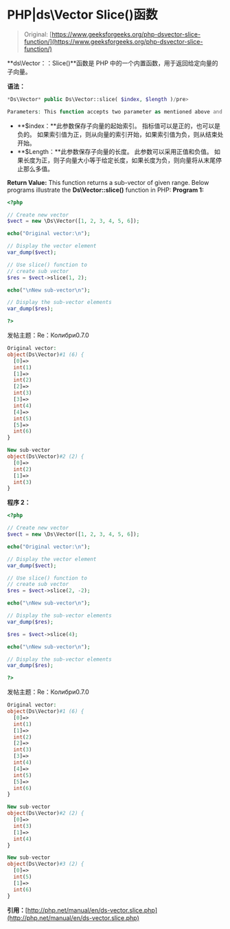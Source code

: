 # PHP|ds\Vector Slice()函数

> Original: [https://www.geeksforgeeks.org/php-dsvector-slice-function/](https://www.geeksforgeeks.org/php-dsvector-slice-function/)

**ds\Vector：：Slice()**函数是 PHP 中的一个内置函数，用于返回给定向量的子向量。

**语法：**

```php
*Ds\Vector* public Ds\Vector::slice( $index, $length )/pre>

Parameters: This function accepts two parameter as mentioned above and described below:

```

*   **$index：**此参数保存子向量的起始索引。 指标值可以是正的，也可以是负的。 如果索引值为正，则从向量的索引开始，如果索引值为负，则从结束处开始。
*   **$Length：**此参数保存子向量的长度。 此参数可以采用正值和负值。 如果长度为正，则子向量大小等于给定长度，如果长度为负，则向量将从末尾停止那么多值。

**Return Value:** This function returns a sub-vector of given range. Below programs illustrate the **Ds\Vector::slice()** function in PHP: **Program 1:**

```php
<?php 

// Create new vector 
$vect = new \Ds\Vector([1, 2, 3, 4, 5, 6]); 

echo("Original vector:\n"); 

// Display the vector element 
var_dump($vect); 

// Use slice() function to  
// create sub vector 
$res = $vect->slice(1, 2); 

echo("\nNew sub-vector\n"); 

// Display the sub-vector elements 
var_dump($res); 

?> 
```

发帖主题：Re：Колибри0.7.0

```php
Original vector:
object(Ds\Vector)#1 (6) {
  [0]=>
  int(1)
  [1]=>
  int(2)
  [2]=>
  int(3)
  [3]=>
  int(4)
  [4]=>
  int(5)
  [5]=>
  int(6)
}

New sub-vector
object(Ds\Vector)#2 (2) {
  [0]=>
  int(2)
  [1]=>
  int(3)
}

```

**程序 2：**

```php
<?php

// Create new vector
$vect = new \Ds\Vector([1, 2, 3, 4, 5, 6]);

echo("Original vector:\n");

// Display the vector element
var_dump($vect);

// Use slice() function to 
// create sub vector
$res = $vect->slice(2, -2);

echo("\nNew sub-vector\n");

// Display the sub-vector elements
var_dump($res);

$res = $vect->slice(4);

echo("\nNew sub-vector\n");

// Display the sub-vector elements
var_dump($res);

?>
```

发帖主题：Re：Колибри0.7.0

```php
Original vector:
object(Ds\Vector)#1 (6) {
  [0]=>
  int(1)
  [1]=>
  int(2)
  [2]=>
  int(3)
  [3]=>
  int(4)
  [4]=>
  int(5)
  [5]=>
  int(6)
}

New sub-vector
object(Ds\Vector)#2 (2) {
  [0]=>
  int(3)
  [1]=>
  int(4)
}

New sub-vector
object(Ds\Vector)#3 (2) {
  [0]=>
  int(5)
  [1]=>
  int(6)
}

```

**引用：**[http://php.net/manual/en/ds-vector.slice.php](http://php.net/manual/en/ds-vector.slice.php)